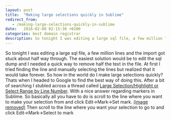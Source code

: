 ```yaml
---
layout: post
title:  "Making large selections quickly in Sublime"
redirect_from:
   - /making-large-selections-quickly-in-sublime
date:   2016-02-08 02:15:36 +0100
categories: best domain registrar
description: So tonight I was editing a large sql file, a few million lines and the import got stuck about half way through. The easiest solution would be to edit the sql dump and I needed a quick way to remove ha
---
```


So tonight I was editing a large sql file, a few million lines and the import got stuck about half way through. The easiest solution would be to edit the sql dump and I needed a quick way to remove half the text in the file. At first I tried finding the line and manually selecting the lines but realized that it would take forever. So how in the world do I make large selections quickly? Thats when I headed to Google to find the best way of doing this. After a bit of searching I stubled across a thread called [Large Selection/Highlight or Select Range by Line Number](https://forum.sublimetext.com/t/large-selection-highlight-or-select-range-by-line-number/13879). With a nice answer regarding markers in Sublime. So basically all you have to do is scroll to the line where you want to make your selection from and click Edit->Mark->Set mark. [(image removed)](http://tenghamn.com/wp-content/uploads/2016/02/sublime-mark.jpg) Then scroll to the line where you want your selection to go to and click Edit->Mark->Select to mark